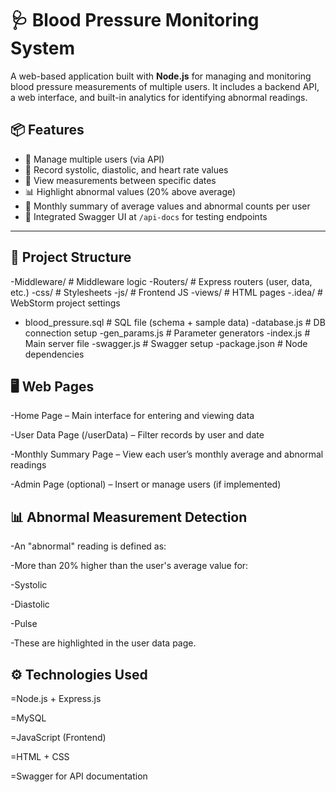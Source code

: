 # 🩺 Blood Pressure Monitoring System

A web-based application built with **Node.js** for managing and monitoring blood pressure measurements of multiple users. It includes a backend API, a web interface, and built-in analytics for identifying abnormal readings.

## 📦 Features

- 👥 Manage multiple users (via API)
- 💾 Record systolic, diastolic, and heart rate values
- 📆 View measurements between specific dates
- 📊 Highlight abnormal values (20% above average)
- 📅 Monthly summary of average values and abnormal counts per user
- 🧪 Integrated Swagger UI at `/api-docs` for testing endpoints

---

## 📁 Project Structure

-Middleware/ # Middleware logic
-Routers/ # Express routers (user, data, etc.)
-css/ # Stylesheets
-js/ # Frontend JS
-views/ # HTML pages
-.idea/ # WebStorm project settings
- blood_pressure.sql # SQL file (schema + sample data)
 -database.js # DB connection setup
-gen_params.js # Parameter generators
-index.js # Main server file
-swagger.js # Swagger setup
-package.json # Node dependencies



## 🖥️ Web Pages
-Home Page – Main interface for entering and viewing data

-User Data Page (/userData) – Filter records by user and date

-Monthly Summary Page – View each user’s monthly average and abnormal readings

-Admin Page (optional) – Insert or manage users (if implemented)


## 📊 Abnormal Measurement Detection
-An "abnormal" reading is defined as:

-More than 20% higher than the user's average value for:

-Systolic

-Diastolic

-Pulse

-These are highlighted in the user data page.


## ⚙️ Technologies Used
=Node.js + Express.js

=MySQL

=JavaScript (Frontend)

=HTML + CSS

=Swagger for API documentation


